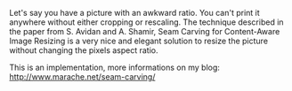 Let's say you have a picture with an awkward ratio. 
You can't print it anywhere without either cropping or rescaling. 
The technique described in the paper from S. Avidan and A. Shamir, Seam Carving for Content-Aware Image Resizing 
is a very nice and elegant solution to resize the picture without changing the pixels aspect ratio.

This is an implementation, more informations on my blog: http://www.marache.net/seam-carving/

